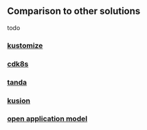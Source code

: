## Comparison to other solutions

todo

### [kustomize](https://kustomize.io/)

### [cdk8s](https://cdk8s.io/docs/latest/#importing-constructs-for-the-kubernetes-api)

### [tanda](https://tanka.dev/)

### [kusion](https://kusionstack.io/)

### [open application model](https://oam.dev/)
